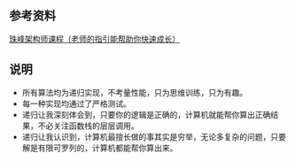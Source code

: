 ## 参考资料

[珠峰架构师课程（老师的指引能帮助你快速成长）](http://www.zhufengpeixun.cn/main/course/index.html)


## 说明
- 所有算法均为递归实现，不考量性能，只为思维训练，只为有趣。
- 每一种实现均通过了严格测试。
- 递归让我深刻体会到，只要你的逻辑是正确的，计算机就能帮你算出正确结果，不必关注函数栈的层层调用。
- 递归让我认识到，计算机最擅长做的事其实是穷举，无论多复杂的问题，只要解是有限可罗列的，计算机都能帮你算出来。